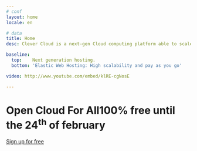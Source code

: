 ```yaml
---
# conf
layout: home
locale: en

# data
title: Home
desc: Clever Cloud is a next-gen Cloud computing platform able to scale websites and apps automatically.

baseline:
  top:    Next generation hosting.
  bottom: 'Elastic Web Hosting: High scalability and pay as you go'

video: http://www.youtube.com/embed/klRE-cgNosE

---
```

<h1 class="cc-home__jumbo__title">Open Cloud For All<span class="cc-home__jumbo__sub">100% free until the 24<SUP>th</SUP> of february</span></h1>
<div class="call-for-action">
   <a class="btn btn-primary btn-large cc-home__jumbo__btn" href="https://console.clever-cloud.com/auth/signup">Sign up for free</a>
</div>
